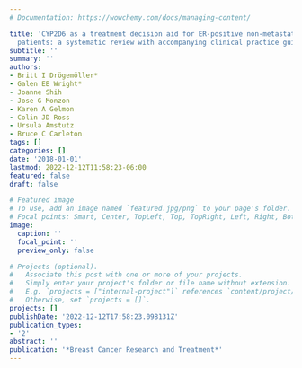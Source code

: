 ```yaml
---
# Documentation: https://wowchemy.com/docs/managing-content/

title: 'CYP2D6 as a treatment decision aid for ER-positive non-metastatic breast cancer
  patients: a systematic review with accompanying clinical practice guidelines'
subtitle: ''
summary: ''
authors:
- Britt I Drögemöller*
- Galen EB Wright*
- Joanne Shih
- Jose G Monzon
- Karen A Gelmon
- Colin JD Ross
- Ursula Amstutz
- Bruce C Carleton
tags: []
categories: []
date: '2018-01-01'
lastmod: 2022-12-12T11:58:23-06:00
featured: false
draft: false

# Featured image
# To use, add an image named `featured.jpg/png` to your page's folder.
# Focal points: Smart, Center, TopLeft, Top, TopRight, Left, Right, BottomLeft, Bottom, BottomRight.
image:
  caption: ''
  focal_point: ''
  preview_only: false

# Projects (optional).
#   Associate this post with one or more of your projects.
#   Simply enter your project's folder or file name without extension.
#   E.g. `projects = ["internal-project"]` references `content/project/deep-learning/index.md`.
#   Otherwise, set `projects = []`.
projects: []
publishDate: '2022-12-12T17:58:23.098131Z'
publication_types:
- '2'
abstract: ''
publication: '*Breast Cancer Research and Treatment*'
---
```

